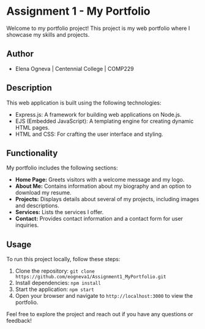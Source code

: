 
# Assignment 1 - My Portfolio

Welcome to my portfolio project! This project is my web portfolio where I showcase my skills and projects.

## Author

- Elena Ogneva | Centennial College | COMP229

## Description

This web application is built using the following technologies:

- Express.js: A framework for building web applications on Node.js.
- EJS (Embedded JavaScript): A templating engine for creating dynamic HTML pages.
- HTML and CSS: For crafting the user interface and styling.

## Functionality

My portfolio includes the following sections:

- **Home Page:** Greets visitors with a welcome message and my logo.
- **About Me:** Contains information about my biography and an option to download my resume.
- **Projects:** Displays details about several of my projects, including images and descriptions.
- **Services:** Lists the services I offer.
- **Contact:** Provides contact information and a contact form for user inquiries.

## Usage

To run this project locally, follow these steps:

1. Clone the repository: `git clone https://github.com/eogneva1/Assignment1_MyPortfolio.git`
2. Install dependencies: `npm install`
3. Start the application: `npm start`
4. Open your browser and navigate to `http://localhost:3000` to view the portfolio.


  

Feel free to explore the project and reach out if you have any questions or feedback!
